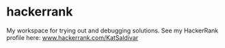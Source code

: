 # hackerrank
My workspace for trying out and debugging solutions. See my HackerRank profile here: www.hackerrank.com/KatSaldivar
